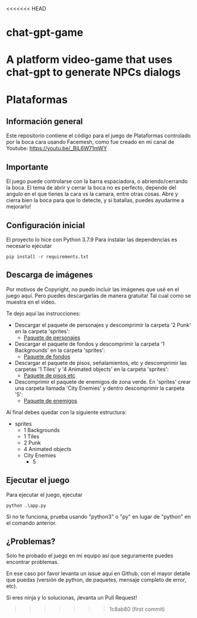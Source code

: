 <<<<<<< HEAD
# chat-gpt-game
A platform video-game that uses chat-gpt to generate NPCs dialogs
=======
# Plataformas

## Información general
Este repositorio contiene el código para el juego de Plataformas controlado por la boca cara usando Facemesh, como fue creado en mi canal de Youtube:
https://youtu.be/_BjL6W71mWY

## Importante
El juego puede controlarse con la barra espaciadora, o abriendo/cerrando la boca.
El tema de abrir y cerrar la boca no es perfecto, depende del angulo en el que tienes la cara vs la camara, entre otras cosas. Abre y cierra bien la boca para que lo detecte, y si batallas, puedes ayudarme a mejorarlo!

## Configuración inicial
El proyecto lo hice con Python 3.7.9
Para instalar las dependencias es necesario ejecutar
```
pip install -r requirements.txt
```

## Descarga de imágenes
Por motivos de Copyright, no puedo incluir las imágenes que usé en el juego aquí.
Pero puedes descargarlas de manera gratuita! Tal cual como se muestra en el video.

Te dejo aquí las instrucciones:

- Descargar el paquete de personajes y descomprimir la carpeta '2 Punk' en la carpeta 'sprites':
	- [Paquete de personajes](https://bit.ly/3vxIk3W)
 - Descargar el paquete de fondos y descomprimir la carpeta '1 Backgrounds' en la carpeta 'sprites':
	- [Paquete de fondos](https://bit.ly/3i9X0mS)
 - Descargar el paquete de pisos, señalamientos, etc y descomprimir las carpetas '1 Tiles' y '4 Animated objects' en la carpeta 'sprites':
	- [Paquete de pisos etc](https://bit.ly/3GdSn2W)
 - Descomprimir el paquete de enemigos de zona verde. En 'sprites' crear una carpeta llamada 'City Enemies' y dentro descomprimir la carpeta '5':
	- [Paquete de enemigos](https://bit.ly/3WXAZGt)

 Al final debes quedar con la siguiente estructura:

 - sprites
	- 1 Backgrounds
	- 1 Tiles
	- 2 Punk
	- 4 Animated objects
	- City Enemies
		- 5

## Ejecutar el juego

Para ejecutar el juego, ejecutar

```
python .\app.py
```
Si no te funciona, prueba usando "python3" o "py" en lugar de "python" en el comando anterior.
## ¿Problemas?

Solo he probado el juego en mi equipo así que seguramente puedes encontrar problemas.

En ese caso por favor levanta un issue aquí en Github, con el mayor detalle que puedas (versión de python, de paquetes, mensaje completo de error, etc).

Si eres ninja y lo solucionas, ¡levanta un Pull Request!
>>>>>>> 1c8ab80 (first commit)
